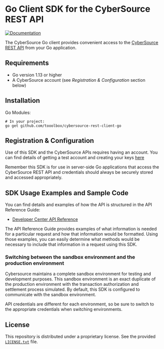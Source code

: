 # Go Client SDK for the CyberSource REST API

[![Documentation](https://godoc.org/github.com/tooolbox/cybersource-rest-client-go?status.svg)](https://godoc.org/github.com/tooolbox/cybersource-rest-client-go)

The CyberSource Go client provides convenient access to the [CyberSource REST API](https://developer.cybersource.com/api/reference/api-reference.html) from your Go application.

## Requirements  
* Go version 1.13 or higher
* A CyberSource account (see _Registration & Configuration_ section below)


## Installation

Go Modules:
```shell
# In your project:
go get github.com/tooolbox/cybersource-rest-client-go
```


## Registration & Configuration
Use of this SDK and the CyberSource APIs requires having an account. You can find details of getting a test account and creating your keys [here](https://developer.cybersource.com/api/developer-guides/dita-gettingstarted/registration.html)

Remember this SDK is for use in server-side Go applications that access the CyberSource REST API and credentials should always be securely stored and accessed appropriately. 


## SDK Usage Examples and Sample Code
You can find details and examples of how the API is structured in the API Reference Guide:
* [Developer Center API Reference](https://developer.cybersource.com/api/reference/api-reference.html)

The API Reference Guide provides examples of what information is needed for a particular request and how that information would be formatted. Using those examples, you can easily determine what methods would be necessary to include that information in a request using this SDK.


### Switching between the sandbox environment and the production environment
Cybersource maintains a complete sandbox environment for testing and development purposes. This sandbox environment is an exact duplicate of the production environment with the transaction authorization and settlement process simulated. By default, this SDK is configured to communicate with the sandbox environment.

API credentials are different for each environment, so be sure to switch to the appropriate credentials when switching environments.



## License
This repository is distributed under a proprietary license. See the provided [`LICENSE.txt`](/LICENSE.txt) file.
